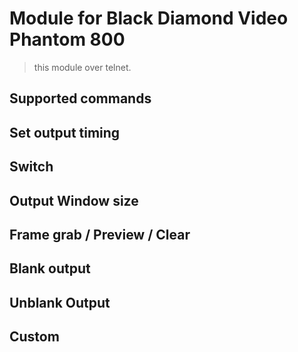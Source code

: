 # Module for Black Diamond Video Phantom 800

> this module over telnet.

## Supported commands

## Set output timing
## Switch
## Output Window size 
## Frame grab / Preview / Clear
## Blank output
## Unblank Output
## Custom


